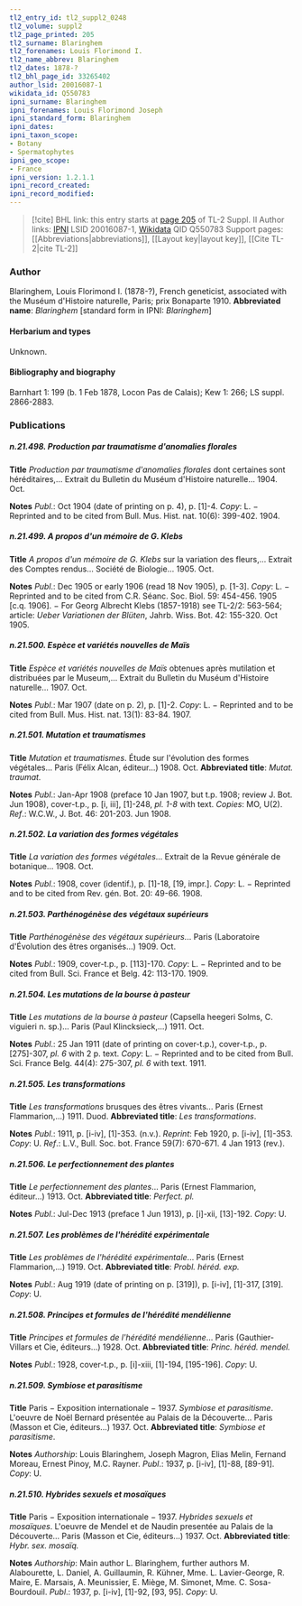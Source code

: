 ```yaml
---
tl2_entry_id: tl2_suppl2_0248
tl2_volume: suppl2
tl2_page_printed: 205
tl2_surname: Blaringhem
tl2_forenames: Louis Florimond I.
tl2_name_abbrev: Blaringhem
tl2_dates: 1878-?
tl2_bhl_page_id: 33265402
author_lsid: 20016087-1
wikidata_id: Q550783
ipni_surname: Blaringhem
ipni_forenames: Louis Florimond Joseph
ipni_standard_form: Blaringhem
ipni_dates: 
ipni_taxon_scope: 
- Botany
- Spermatophytes
ipni_geo_scope: 
- France
ipni_version: 1.2.1.1
ipni_record_created: 
ipni_record_modified:
---
```


> [!cite] BHL link: this entry starts at [page 205](https://www.biodiversitylibrary.org/page/33265402) of TL-2 Suppl. II
> Author links: [IPNI](https://www.ipni.org/a/20016087-1) LSID 20016087-1, [Wikidata](https://www.wikidata.org/wiki/Q550783) QID Q550783
> Support pages: [[Abbreviations|abbreviations]], [[Layout key|layout key]], [[Cite TL-2|cite TL-2]]

### Author

Blaringhem, Louis Florimond I. (1878-?), French geneticist, associated with the Muséum d'Histoire naturelle, Paris; prix Bonaparte 1910. 
**Abbreviated name**: *Blaringhem* \[standard form in IPNI: *Blaringhem*\]

#### Herbarium and types

Unknown.

#### Bibliography and biography

Barnhart 1: 199 (b. 1 Feb 1878, Locon Pas de Calais); Kew 1: 266; LS suppl. 2866-2883.

### Publications

##### n.21.498. Production par traumatisme d'anomalies florales

**Title**
*Production par traumatisme d'anomalies florales* dont certaines sont héréditaires,... Extrait du Bulletin du Muséum d'Histoire naturelle... 1904. Oct.

**Notes**
*Publ*.: Oct 1904 (date of printing on p. 4), p. \[1\]-4. *Copy*: L. − Reprinted and to be cited from Bull. Mus. Hist. nat. 10(6): 399-402. 1904.

##### n.21.499. A propos d'un mémoire de G. Klebs

**Title**
*A propos d'un mémoire de G. Klebs* sur la variation des fleurs,... Extrait des Comptes rendus... Société de Biologie... 1905. Oct.

**Notes**
*Publ*.: Dec 1905 or early 1906 (read 18 Nov 1905), p. \[1-3\]. *Copy*: L. − Reprinted and to be cited from C.R. Séanc. Soc. Biol. 59: 454-456. 1905 \[c.q. 1906\]. − For Georg Albrecht Klebs (1857-1918) see TL-2/2: 563-564; article: *Ueber Variationen der Blüten*, Jahrb. Wiss. Bot. 42: 155-320. Oct 1905.

##### n.21.500. Espèce et variétés nouvelles de Maïs

**Title**
*Espèce et variétés nouvelles de Maïs* obtenues après mutilation et distribuées par le Museum,... Extrait du Bulletin du Muséum d'Histoire naturelle... 1907. Oct.

**Notes**
*Publ*.: Mar 1907 (date on p. 2), p. \[1\]-2. *Copy*: L. − Reprinted and to be cited from Bull. Mus. Hist. nat. 13(1): 83-84. 1907.

##### n.21.501. Mutation et traumatismes

**Title**
*Mutation et traumatismes*. Étude sur l'évolution des formes végétales... Paris (Félix Alcan, éditeur...) 1908. Oct.
**Abbreviated title**: *Mutat. traumat.*

**Notes**
*Publ*.: Jan-Apr 1908 (preface 10 Jan 1907, but t.p. 1908; review J. Bot. Jun 1908), cover-t.p., p. \[i, iii\], \[1\]-248, *pl. 1-8* with text. *Copies*: MO, U(2).
*Ref*.: W.C.W., J. Bot. 46: 201-203. Jun 1908.

##### n.21.502. La variation des formes végétales

**Title**
*La variation des formes végétales*... Extrait de la Revue générale de botanique... 1908. Oct.

**Notes**
*Publ*.: 1908, cover (identif.), p. \[1\]-18, \[19, impr.\]. *Copy*: L. − Reprinted and to be cited from Rev. gén. Bot. 20: 49-66. 1908.

##### n.21.503. Parthénogénèse des végétaux supérieurs

**Title**
*Parthénogénèse des végétaux supérieurs*... Paris (Laboratoire d'Évolution des êtres organisés...) 1909. Oct.

**Notes**
*Publ*.: 1909, cover-t.p., p. \[113\]-170. *Copy*: L. − Reprinted and to be cited from Bull. Sci. France et Belg. 42: 113-170. 1909.

##### n.21.504. Les mutations de la bourse à pasteur

**Title**
*Les mutations de la bourse à pasteur* (Capsella heegeri Solms, C. viguieri n. sp.)... Paris (Paul Klincksieck,...) 1911. Oct.

**Notes**
*Publ*.: 25 Jan 1911 (date of printing on cover-t.p.), cover-t.p., p. \[275\]-307, *pl. 6* with 2 p. text. *Copy*: L. − Reprinted and to be cited from Bull. Sci. France Belg. 44(4): 275-307, *pl. 6* with text. 1911.

##### n.21.505. Les transformations

**Title**
*Les transformations* brusques des êtres vivants... Paris (Ernest Flammarion,...) 1911. Duod.
**Abbreviated title**: *Les transformations*.

**Notes**
*Publ*.: 1911, p. \[i-iv\], \[1\]-353. (n.v.).
*Reprint*: Feb 1920, p. \[i-iv\], \[1\]-353. *Copy*: U.
*Ref*.: L.V., Bull. Soc. bot. France 59(7): 670-671. 4 Jan 1913 (rev.).

##### n.21.506. Le perfectionnement des plantes

**Title**
*Le perfectionnement des plantes*... Paris (Ernest Flammarion, éditeur...) 1913. Oct.
**Abbreviated title**: *Perfect. pl.*

**Notes**
*Publ*.: Jul-Dec 1913 (preface 1 Jun 1913), p. \[i\]-xii, \[13\]-192. *Copy*: U.

##### n.21.507. Les problèmes de l'hérédité expérimentale

**Title**
*Les problèmes de l'hérédité expérimentale*... Paris (Ernest Flammarion,...) 1919. Oct.
**Abbreviated title**: *Probl. héréd. exp.*

**Notes**
*Publ*.: Aug 1919 (date of printing on p. \[319\]), p. \[i-iv\], \[1\]-317, \[319\]. *Copy*: U.

##### n.21.508. Principes et formules de l'hérédité mendélienne

**Title**
*Principes et formules de l'hérédité mendélienne*... Paris (Gauthier-Villars et Cie, éditeurs...) 1928. Oct.
**Abbreviated title**: *Princ. héréd. mendel.*

**Notes**
*Publ*.: 1928, cover-t.p., p. \[i\]-xiii, \[1\]-194, \[195-196\]. *Copy*: U.

##### n.21.509. Symbiose et parasitisme

**Title**
Paris − Exposition internationale − 1937. *Symbiose et parasitisme*. L'oeuvre de Noël Bernard présentée au Palais de la Découverte... Paris (Masson et Cie, éditeurs...) 1937. Oct.
**Abbreviated title**: *Symbiose et parasitisme*.

**Notes**
*Authorship*: Louis Blaringhem, Joseph Magron, Elias Melin, Fernand Moreau, Ernest Pinoy, M.C. Rayner.
*Publ*.: 1937, p. \[i-iv\], \[1\]-88, \[89-91\]. *Copy*: U.

##### n.21.510. Hybrides sexuels et mosaïques

**Title**
Paris − Exposition internationale − 1937. *Hybrides sexuels et mosaïques*. L'oeuvre de Mendel et de Naudin presentée au Palais de la Découverte... Paris (Masson et Cie, éditeurs...) 1937. Oct.
**Abbreviated title**: *Hybr. sex. mosaïq.*

**Notes**
*Authorship*: Main author L. Blaringhem, further authors M. Alabourette, L. Daniel, A. Guillaumin, R. Kühner, Mme. L. Lavier-George, R. Maire, E. Marsais, A. Meunissier, E. Miège, M. Simonet, Mme. C. Sosa-Bourdouil.
*Publ*.: 1937, p. \[i-iv\], \[1\]-92, \[93, 95\]. *Copy*: U.

